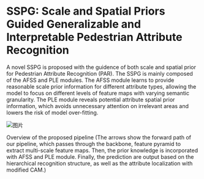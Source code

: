 # SSPG: Scale and Spatial Priors Guided Generalizable and Interpretable Pedestrian Attribute Recognition
A novel SSPG is proposed with the guidence of both scale and spatial prior for Pedestrian Attribute Recognition (PAR). The SSPG is mainly composed of the AFSS and PLE modules. The AFSS module learns to provide reasonable scale prior information for different attribute types, allowing the model to focus on different levels of feature maps with varying semantic granularity. The PLE module reveals potential attribute spatial prior information, which avoids unnecessary attention on irrelevant areas and lowers the risk of model over-fitting. 

![图片](https://user-images.githubusercontent.com/91515102/232787432-d9c88c54-751b-491f-b733-564c7b77bce1.png)

Overview of the proposed pipeline (The arrows show the forward path of our pipeline, which passes through the backbone, feature pyramid to extract multi-scale feature maps. Then, the prior knowledge is incorporated with AFSS and PLE module. Finally, the prediction are output based on the hierarchical recognition structure, as well as the attribute localization with modified CAM.)
